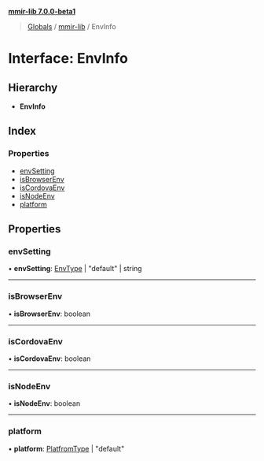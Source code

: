 **[mmir-lib 7.0.0-beta1](../README.md)**

> [Globals](../README.md) / [mmir-lib](../modules/mmir_lib.md) / EnvInfo

# Interface: EnvInfo

## Hierarchy

* **EnvInfo**

## Index

### Properties

* [envSetting](mmir_lib.envinfo.md#envsetting)
* [isBrowserEnv](mmir_lib.envinfo.md#isbrowserenv)
* [isCordovaEnv](mmir_lib.envinfo.md#iscordovaenv)
* [isNodeEnv](mmir_lib.envinfo.md#isnodeenv)
* [platform](mmir_lib.envinfo.md#platform)

## Properties

### envSetting

•  **envSetting**: [EnvType](../modules/mmir_lib.md#envtype) \| \"default\" \| string

___

### isBrowserEnv

•  **isBrowserEnv**: boolean

___

### isCordovaEnv

•  **isCordovaEnv**: boolean

___

### isNodeEnv

•  **isNodeEnv**: boolean

___

### platform

•  **platform**: [PlatfromType](../modules/mmir_lib.md#platfromtype) \| \"default\"
